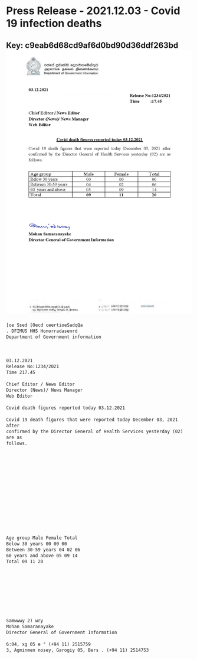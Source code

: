 # Press Release - 2021.12.03 - Covid 19 infection deaths 
Key: c9eab6d68cd9af6d0bd90d36ddf263bd 
![img](img/c9eab6d68cd9af6d0bd90d36ddf263bd.jpg)
---
```
[oe Ssed [Oecd ceertioeSadqQa
. DFIMUS HHS Honorradasenrd
Department of Government information

 

03.12.2021
Release No:1234/2021
Time 217.45

Chief Editor / News Editor
Director (News)/ News Manager
Web Editor

Covid death figures reported today 03.12.2021

Covid 19 death figures that were reported today December 03, 2021 after
confirmed by the Director General of Health Services yesterday (02) are as
follows.

 

 

 

 

 

 

 

Age group Male Female Total
Below 30 years 00 00 00
Between 30-59 years 04 02 06
60 years and above 05 09 14
Total 09 11 20

 

 

 

 

Samwwwy 2) wry
Mohan Samaranayake
Director General of Government Information

6:04, xg 05 e ° (+94 11) 2515759
3, Agminmen nosey, Garogiy 05, Bers . (+94 11) 2514753

    

```
